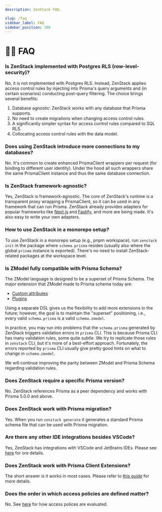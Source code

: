 ```yaml
---
description: ZenStack FAQ.

slug: /faq
sidebar_label: FAQ
sidebar_position: 100
---
```


# 🙋🏻 FAQ

### Is ZenStack implemented with Postgres RLS (row-level-security)?

No, it is not implemented with Postgres RLS. Instead, ZenStack applies access control rules by injecting into Prisma's query arguments and (in certain scenarios) conducting post-query filtering. The choice brings several benefits:

1. Database agnostic: ZenStack works with any database that Prisma supports.
1. No need to create migrations when changing access control rules.
1. A significantly simpler syntax for access control rules compared to SQL RLS.
1. Collocating access control rules with the data model.

### Does using ZenStack introduce more connections to my databases?

No. It's common to create enhanced PrismaClient wrappers per request (for binding to different user identity). Under the hood all such wrappers share the same PrismaClient instance and thus the same database connection.

### Is ZenStack framework-agnostic?

Yes, ZenStack is framework-agnostic. The core of ZenStack's runtime is a transparent proxy wrapping a PrismaClient, so it can be used in any framework that can run Prisma. ZenStack already provides adapters for popular frameworks like [Next.js](./reference/server-adapters/next) and [Fastify](./reference/server-adapters/fastify), and more are being made. It's also easy to write your own adapters.

### How to use ZenStack in a monorepo setup?

To use ZenStack in a monorepo setup (e.g., pnpm workspace), run `zenstack init` in the package where `schema.prisma` resides (usually also where the global `prisma` instance is exported). There's no need to install ZenStack-related packages at the workspace level.

### Is ZModel fully compatible with Prisma Schema?

The ZModel language is designed to be a superset of Prisma Schema. The major extension that ZModel made to Prisma schema today are:

-   [Custom attributes](./reference/zmodel-language#custom-attributes-and-functions)
-   [Plugins](./category/plugins)

Using a separate DSL gives us the flexibility to add more extensions in the future; however, the goal is to maintain the "superset" positioning, i.e., every valid `schema.prisma` is a valid `schema.zmodel`.

In practice, you may run into problems that the `schema.prisma` generated by ZenStack triggers validation errors in `prisma` CLI. This is because Prisma CLI has many validation rules, some quite subtle. We try to replicate those rules in `zenstack` CLI, but it's more of a best-effort approach. Fortunately, the errors reported by `prisma` CLI usually give pretty good hints on what to change in `schema.zmodel`.

We will continue improving the parity between ZModel and Prisma Schema regarding validation rules.

### Does ZenStack require a specific Prisma version?

No. ZenStack references Prisma as a peer dependency and works with Prisma 5.0.0 and above.

### Does ZenStack work with Prisma migration?

Yes. When you run `zenstack generate` it generates a standard Prisma schema file that can be used with Prisma migration.

### Are there any other IDE integrations besides VSCode?

Yes, ZenStack has integrations with VSCode and JetBrains IDEs. Please see [here](./guides/ide) for ore details.

### Does ZenStack work with Prisma Client Extensions?

The short answer is it works in most cases. Please refer to [this guide](./guides/client-extensions) for more details.

### Does the order in which access policies are defined matter?

No. See [here](./the-complete-guide/part1/4-access-policy/4.1-model-level.md#evaluation-of-model-level-policies) for how access polices are evaluated.
